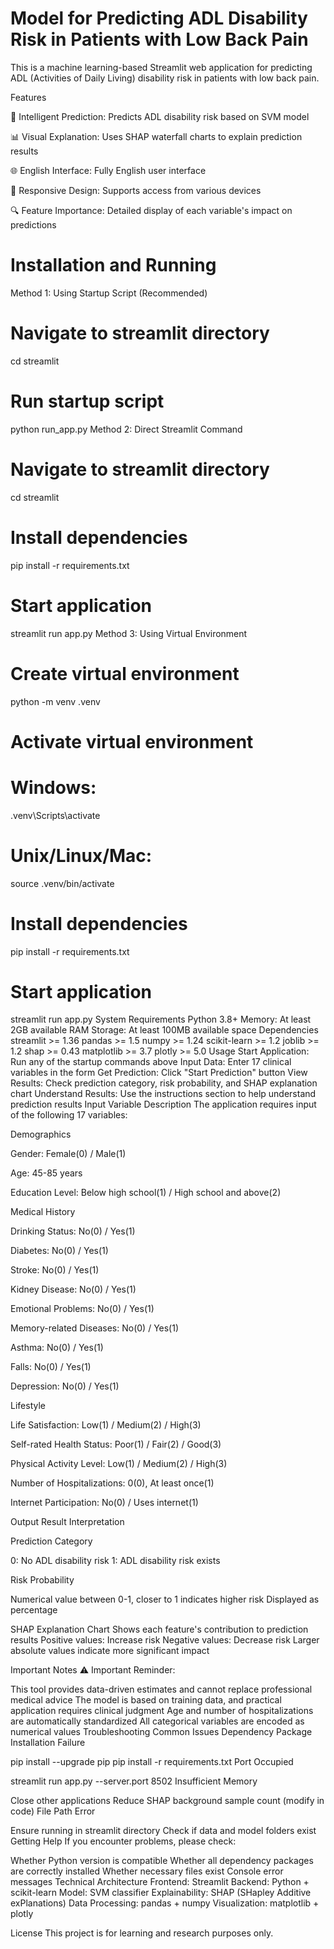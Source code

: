 # Model for Predicting ADL Disability Risk in Patients with Low Back Pain
This is a machine learning-based Streamlit web application for predicting ADL (Activities of Daily Living) disability risk in patients with low back pain.

Features

🎯 Intelligent Prediction: Predicts ADL disability risk based on SVM model

📊 Visual Explanation: Uses SHAP waterfall charts to explain prediction results

🌐 English Interface: Fully English user interface

📱 Responsive Design: Supports access from various devices

🔍 Feature Importance: Detailed display of each variable's impact on predictions

# Installation and Running
Method 1: Using Startup Script (Recommended)
# Navigate to streamlit directory
cd streamlit

# Run startup script
python run_app.py
Method 2: Direct Streamlit Command
# Navigate to streamlit directory
cd streamlit

# Install dependencies
pip install -r requirements.txt

# Start application
streamlit run app.py
Method 3: Using Virtual Environment
# Create virtual environment
python -m venv .venv

# Activate virtual environment
# Windows:
.venv\Scripts\activate
# Unix/Linux/Mac:
source .venv/bin/activate

# Install dependencies
pip install -r requirements.txt

# Start application
streamlit run app.py
System Requirements
Python 3.8+
Memory: At least 2GB available RAM
Storage: At least 100MB available space
Dependencies
streamlit >= 1.36
pandas >= 1.5
numpy >= 1.24
scikit-learn >= 1.2
joblib >= 1.2
shap >= 0.43
matplotlib >= 3.7
plotly >= 5.0
Usage
Start Application: Run any of the startup commands above
Input Data: Enter 17 clinical variables in the form
Get Prediction: Click "Start Prediction" button
View Results: Check prediction category, risk probability, and SHAP explanation chart
Understand Results: Use the instructions section to help understand prediction results
Input Variable Description
The application requires input of the following 17 variables:

Demographics

Gender: Female(0) / Male(1)

Age: 45-85 years

Education Level: Below high school(1) / High school and above(2)

Medical History

Drinking Status: No(0) / Yes(1)

Diabetes: No(0) / Yes(1)

Stroke: No(0) / Yes(1)

Kidney Disease: No(0) / Yes(1)

Emotional Problems: No(0) / Yes(1)

Memory-related Diseases: No(0) / Yes(1)

Asthma: No(0) / Yes(1)

Falls: No(0) / Yes(1)

Depression: No(0) / Yes(1)

Lifestyle

Life Satisfaction: Low(1) / Medium(2) / High(3)

Self-rated Health Status: Poor(1) / Fair(2) / Good(3)

Physical Activity Level: Low(1) / Medium(2) / High(3)

Number of Hospitalizations: 0(0), At least once(1)

Internet Participation: No(0) / Uses internet(1)

Output Result Interpretation

Prediction Category

0: No ADL disability risk
1: ADL disability risk exists

Risk Probability

Numerical value between 0-1, closer to 1 indicates higher risk
Displayed as percentage

SHAP Explanation Chart
Shows each feature's contribution to prediction results
Positive values: Increase risk
Negative values: Decrease risk
Larger absolute values indicate more significant impact

Important Notes
⚠️ Important Reminder:

This tool provides data-driven estimates and cannot replace professional medical advice
The model is based on training data, and practical application requires clinical judgment
Age and number of hospitalizations are automatically standardized
All categorical variables are encoded as numerical values
Troubleshooting
Common Issues
Dependency Package Installation Failure

pip install --upgrade pip
pip install -r requirements.txt
Port Occupied

streamlit run app.py --server.port 8502
Insufficient Memory

Close other applications
Reduce SHAP background sample count (modify in code)
File Path Error

Ensure running in streamlit directory
Check if data and model folders exist
Getting Help
If you encounter problems, please check:

Whether Python version is compatible
Whether all dependency packages are correctly installed
Whether necessary files exist
Console error messages
Technical Architecture
Frontend: Streamlit
Backend: Python + scikit-learn
Model: SVM classifier
Explainability: SHAP (SHapley Additive exPlanations)
Data Processing: pandas + numpy
Visualization: matplotlib + plotly

License
This project is for learning and research purposes only.

